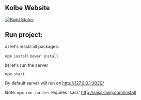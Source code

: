 Kolbe Website
----

[![Build Status](https://travis-ci.org/garciadiazjaime/website-boilerplate.svg)](https://travis-ci.org/garciadiazjaime/website-boilerplate)

Run project:
----
a) let's install all packages:

`npm install`
`bower install`

b) let's run the server

`npm start`

By default server will run on http://127.0.0.1:3030/

Note: `npm run sprites` requires 'sass'
http://sass-lang.com/install
